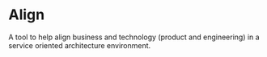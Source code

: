 # Align

A tool to help align business and technology (product and engineering) in a service oriented architecture environment.
